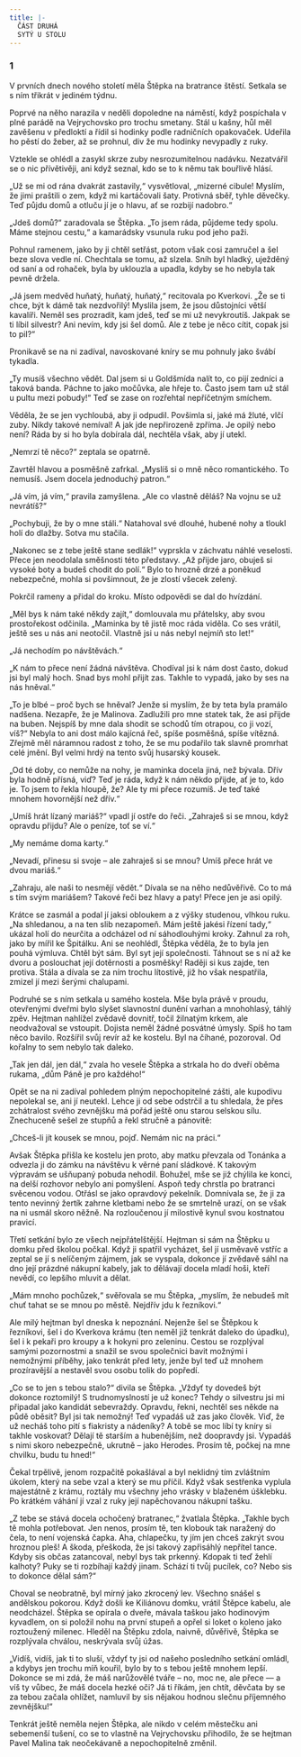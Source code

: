 ```yaml
---
title: |-
  ČÁST DRUHÁ
  SYTÝ U STOLU
---
```


### 1

V prvních dnech nového století měla Štěpka na bratrance štěstí. Setkala se s ním třikrát v jediném týdnu.

Poprvé na něho narazila v neděli dopoledne na náměstí, když pospíchala v plné parádě na Vejrychovsko pro trochu smetany. Stál u kašny, hůl měl zavěšenu v předloktí a řídil si hodinky podle radničních opakovaček. Udeřila ho pěstí do žeber, až se prohnul, div že mu hodinky nevypadly z ruky.

Vztekle se ohlédl a zasykl skrze zuby nesrozumitelnou nadávku. Nezatvářil se o nic přívětivěji, ani když seznal, kdo se to k němu tak bouřlivě hlásí.

„Už se mi od rána dvakrát zastavily,“ vysvětloval, „mizerné cibule! Myslím, že jimi praštili o zem, když mi kartáčovali šaty. Protivná sběř, tyhle děvečky. Teď půjdu domů a otluču jí je o hlavu, ať se rozbijí nadobro.“

„Jdeš domů?“ zaradovala se Štěpka. „To jsem ráda, půjdeme tedy spolu. Máme stejnou cestu,“ a kamarádsky vsunula ruku pod jeho paži.

Pohnul ramenem, jako by ji chtěl setřást, potom však cosi zamručel a šel beze slova vedle ní. Chechtala se tomu, až slzela. Sníh byl hladký, uježděný od saní a od rohaček, byla by uklouzla a upadla, kdyby se ho nebyla tak pevně držela.

„Já jsem medvěd huňatý, huňatý, huňatý,“ recitovala po Kverkovi. „Že se ti chce, být k dámě tak nezdvořilý! Myslila jsem, že jsou důstojníci větší kavalíři. Neměl ses prozradit, kam jdeš, teď se mi už nevykroutíš. Jakpak se ti líbil silvestr? Ani nevím, kdy jsi šel domů. Ale z tebe je něco cítit, copak jsi to pil?“

Pronikavě se na ni zadíval, navoskované kníry se mu pohnuly jako švábí tykadla.

„Ty musíš všechno vědět. Dal jsem si u Goldšmída nalít to, co pijí zedníci a taková banda. Páchne to jako močůvka, ale hřeje to. Často jsem tam už stál u pultu mezi pobudy!“ Teď se zase on rozřehtal nepříčetným smíchem.

Věděla, že se jen vychloubá, aby ji odpudil. Povšimla si, jaké má žluté, vlčí zuby. Nikdy takové nemíval! A jak jde nepřirozeně zpříma. Je opilý nebo není? Ráda by si ho byla dobírala dál, nechtěla však, aby jí utekl.

„Nemrzí tě něco?“ zeptala se opatrně.

Zavrtěl hlavou a posměšně zafrkal. „Myslíš si o mně něco romantického. To nemusíš. Jsem docela jednoduchý patron.“

„Já vím, já vím,“ pravila zamyšlena. „Ale co vlastně děláš? Na vojnu se už nevrátíš?“

„Pochybuji, že by o mne stáli.“ Natahoval své dlouhé, hubené nohy a tloukl holí do dlažby. Sotva mu stačila.

„Nakonec se z tebe ještě stane sedlák!“ vyprskla v záchvatu náhlé veselosti. Přece jen neodolala směšnosti této představy. „Až přijde jaro, obuješ si vysoké boty a budeš chodit do polí.“ Bylo to hrozně drzé a poněkud nebezpečné, mohla si povšimnout, že je zlostí všecek zelený.

Pokrčil rameny a přidal do kroku. Místo odpovědi se dal do hvízdání.

„Měl bys k nám také někdy zajít,“ domlouvala mu přátelsky, aby svou prostořekost odčinila. „Maminka by tě jistě moc ráda viděla. Co ses vrátil, ještě ses u nás ani neotočil. Vlastně jsi u nás nebyl nejmíň sto let!“

„Já nechodím po návštěvách.“

„K nám to přece není žádná návštěva. Chodíval jsi k nám dost často, dokud jsi byl malý hoch. Snad bys mohl přijít zas. Takhle to vypadá, jako by ses na nás hněval.“

„To je blbé – proč bych se hněval? Jenže si myslím, že by teta byla pramálo nadšena. Nezapře, že je Malinova. Zadlužili pro mne statek tak, že asi přijde na buben. Nejspíš by mne dala shodit se schodů tím otrapou, co ji vozí, víš?“ Nebyla to ani dost málo kajícná řeč, spíše posměšná, spíše vítězná. Zřejmě měl náramnou radost z toho, že se mu podařilo tak slavně promrhat celé jmění. Byl velmi hrdý na tento svůj husarský kousek.

„Od té doby, co nemůže na nohy, je maminka docela jiná, než bývala. Dřív byla hodně přísná, viď? Teď je ráda, když k nám někdo přijde, ať je to, kdo je. To jsem to řekla hloupě, že? Ale ty mi přece rozumíš. Je teď také mnohem hovornější než dřív.“

„Umíš hrát lízaný mariáš?“ vpadl jí ostře do řeči. „Zahraješ si se mnou, když opravdu přijdu? Ale o peníze, toť se ví.“

„My nemáme doma karty.“

„Nevadí, přinesu si svoje – ale zahraješ si se mnou? Umíš přece hrát ve dvou mariáš.“

„Zahraju, ale naši to nesmějí vědět.“ Dívala se na něho nedůvěřivě. Co to má s tím svým mariášem? Takové řeči bez hlavy a paty! Přece jen je asi opilý.

Krátce se zasmál a podal jí jaksi obloukem a z výšky studenou, vlhkou ruku. „Na shledanou, a na ten slib nezapomeň. Mám ještě jakési řízení tady,“ ukázal holí do neurčita a odcházel od ní sáhodlouhými kroky. Zahnul za roh, jako by mířil ke Špitálku. Ani se neohlédl, Štěpka věděla, že to byla jen pouhá výmluva. Chtěl být sám. Byl syt její společnosti. Táhnout se s ní až ke dvoru a poslouchat její dotěrnosti a posměšky! Raději si kus zajde, ten protiva. Stála a dívala se za ním trochu lítostivě, již ho však nespatřila, zmizel jí mezi šerými chalupami.

Podruhé se s ním setkala u samého kostela. Mše byla právě v proudu, otevřenými dveřmi bylo slyšet slavnostní dunění varhan a mnohohlasý, táhlý zpěv. Hejtman nahlížel zvědavě dovnitř, točil žilnatým krkem, ale neodvažoval se vstoupit. Dojista neměl žádné posvátné úmysly. Spíš ho tam něco bavilo. Rozšířil svůj revír až ke kostelu. Byl na číhané, pozoroval. Od kořalny to sem nebylo tak daleko.

„Tak jen dál, jen dál,“ zvala ho vesele Štěpka a strkala ho do dveří oběma rukama, „dům Páně je pro každého!“

Opět se na ni zadíval pohledem plným nepochopitelné zášti, ale kupodivu nepolekal se, ani jí neutekl. Lehce ji od sebe odstrčil a tu shledala, že přes zchátralost svého zevnějšku má pořád ještě onu starou selskou sílu. Znechuceně sešel ze stupňů a řekl stručně a pánovitě:

„Chceš-li jít kousek se mnou, pojď. Nemám nic na práci.“

Avšak Štěpka přišla ke kostelu jen proto, aby matku převzala od Tonánka a odvezla ji do zámku na návštěvu k věrné paní sládkové. K takovým výpravám se ušňupaný pobuda nehodil. Bohužel, mše se již chýlila ke konci, na delší rozhovor nebylo ani pomyšlení. Aspoň tedy chrstla po bratranci svěcenou vodou. Otřásl se jako opravdový pekelník. Domnívala se, že ji za tento nevinný žertík zahrne kletbami nebo že se smrtelně urazí, on se však na ni usmál skoro něžně. Na rozloučenou jí milostivě kynul svou kostnatou pravicí.

Třetí setkání bylo ze všech nejpřátelštější. Hejtman si sám na Štěpku u domku před školou počkal. Když ji spatřil vycházet, šel jí usměvavě vstříc a zeptal se jí s nelíčeným zájmem, jak se vyspala, dokonce jí zvědavě sáhl na dno její prázdné nákupní kabely, jak to dělávají docela mladí hoši, kteří nevědí, co lepšího mluvit a dělat.

„Mám mnoho pochůzek,“ svěřovala se mu Štěpka, „myslím, že nebudeš mít chuť tahat se se mnou po městě. Nejdřív jdu k řezníkovi.“

Ale milý hejtman byl dneska k nepoznání. Nejenže šel se Štěpkou k řezníkovi, šel i do Kverkova krámu (ten neměl již tenkrát daleko do úpadku), šel i k pekaři pro kroupy a k hokyni pro zeleninu. Cestou se rozplýval samými pozornostmi a snažil se svou společnici bavit možnými i nemožnými příběhy, jako tenkrát před lety, jenže byl teď už mnohem prozíravější a nestavěl svou osobu tolik do popředí.

„Co se to jen s tebou stalo?“ divila se Štěpka. „Vždyť ty dovedeš být dokonce roztomilý! S trudnomyslností je už konec? Tehdy o silvestru jsi mi připadal jako kandidát sebevraždy. Opravdu, řekni, nechtěl ses někde na půdě oběsit? Byl jsi tak nemožný! Teď vypadáš už zas jako člověk. Viď, že už necháš toho pití s fiakristy a nádeníky? A tobě se moc líbí ty kníry si takhle voskovat? Dělají tě starším a hubenějším, než doopravdy jsi. Vypadáš s nimi skoro nebezpečně, ukrutně – jako Herodes. Prosím tě, počkej na mne chvilku, budu tu hned!“

Čekal trpělivě, jenom rozpačitě pokašlával a byl neklidný tím zvláštním úkolem, který na sebe vzal a který se mu příčil. Když však sestřenka vyplula majestátně z krámu, roztály mu všechny jeho vrásky v blaženém úšklebku. Po krátkém váhání jí vzal z ruky její napěchovanou nákupní tašku.

„Z tebe se stává docela ochočený bratranec,“ žvatlala Štěpka. „Takhle bych tě mohla potřebovat. Jen nenos, prosím tě, ten klobouk tak naražený do čela, to není vojenská čapka. Aha, chlapečku, ty jím jen chceš zakrýt svou hroznou pleš! A škoda, přeškoda, že jsi takový zapřisáhlý nepřítel tance. Kdyby sis občas zatancoval, nebyl bys tak prkenný. Kdopak ti teď žehlí kalhoty? Puky se ti rozbíhají každý jinam. Schází ti tvůj pucílek, co? Nebo sis to dokonce dělal sám?“

Choval se neobratně, byl mírný jako zkrocený lev. Všechno snášel s andělskou pokorou. Když došli ke Kiliánovu domku, vrátil Štěpce kabelu, ale neodcházel. Štěpka se opírala o dveře, mávala taškou jako hodinovým kyvadlem, on si položil nohu na první stupeň a opřel si loket o koleno jako roztoužený milenec. Hleděl na Štěpku zdola, naivně, důvěřivě, Štěpka se rozplývala chválou, neskrývala svůj úžas.

„Vidíš, vidíš, jak ti to sluší, vždyť ty jsi od našeho posledního setkání omládl, a kdybys jen trochu míň kouřil, bylo by to s tebou ještě mnohem lepší. Dokonce se mi zdá, že máš narůžovělé tváře – no, moc ne, ale přece — a víš ty vůbec, že máš docela hezké oči? Já ti říkám, jen chtít, děvčata by se za tebou začala ohlížet, namluvil by sis nějakou hodnou slečnu příjemného zevnějšku!“

Tenkrát ještě neměla nejen Štěpka, ale nikdo v celém městečku ani sebemenší tušení, co se to vlastně na Vejrychovsku přihodilo, že se hejtman Pavel Malina tak neočekávaně a nepochopitelně změnil.
